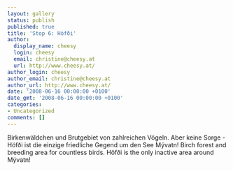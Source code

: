 ```yaml
---
layout: gallery
status: publish
published: true
title: 'Stop 6: Höfði'
author:
  display_name: cheesy
  login: cheesy
  email: christine@cheesy.at
  url: http://www.cheesy.at/
author_login: cheesy
author_email: christine@cheesy.at
author_url: http://www.cheesy.at/
date: '2008-06-16 00:00:00 +0100'
date_gmt: '2008-06-16 00:00:00 +0100'
categories:
- Uncategorized
comments: []
---
```

<!--:de-->Birkenwäldchen und Brutgebiet von zahlreichen Vögeln. Aber keine Sorge - Höfði ist die einzige friedliche Gegend um den See Mývatn!
<!--:--><!--:en-->Birch forest and breeding area for countless birds. Höfði is the only inactive area around Mývatn!
<!--:-->
